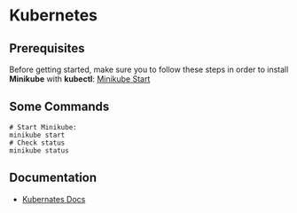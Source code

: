 # Kubernetes

## Prerequisites
Before getting started, make sure you to follow these steps in order to install **Minikube** with **kubectl**: [Minikube Start](https://minikube.sigs.k8s.io/docs/start/)

## Some Commands

```shell
# Start Minikube:
minikube start
# Check status
minikube status

```

## Documentation
* [Kubernates Docs](https://kubernetes.io/docs)